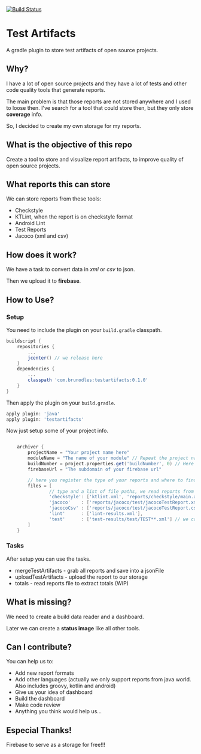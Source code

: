 [![Build Status](https://travis-ci.org/brunodles/TestArtifacts.svg?branch=master)](https://travis-ci.org/brunodles/TestArtifacts)

# Test Artifacts
A gradle plugin to store test artifacts of open source projects.


## Why?
I have a lot of open source projects and they have a lot of tests and other code quality tools that generate reports.

The main problem is that those reports are not stored anywhere and I used to loose then.
I've search for a tool that could store then, but they only store **coverage** info.

So, I decided to create my own storage for my reports.

## What is the objective of this repo
Create a tool to store and visualize report artifacts, to improve quality of open source projects.

## What reports this can store
We can store reports from these tools:
* Checkstyle
* KTLint, when the report is on checkstyle format
* Android Lint
* Test Reports
* Jacoco (xml and csv)

## How does it work?
We have a task to convert data in *xml* or *csv* to json.

Then we upload it to **firebase**.

## How to Use?
### Setup
You need to include the plugin on your `build.gradle` classpath.
```gradle
buildscript {
    repositories {
        ...
        jcenter() // we release here
    }
    dependencies {
        ...
        classpath 'com.brunodles:testartifacts:0.1.0'
    }
}
```

Then apply the plugin on your `build.gradle`.
```gradle
apply plugin: 'java'
apply plugin: 'testartifacts'
```

Now just setup some of your project info.
```gradle

    archiver {
        projectName = "Your project name here"
        moduleName = "The name of your module" // Repeat the project name if no module
        buildNumber = project.properties.get('buildNumber', 0) // Here you can read a System environment, depends on how you want to pass this parameter to gradle
        firebaseUrl = "The subdomain of your firebase url"

        // here you register the type of your reports and where to find then
        files = [
                // type and a list of file paths, we read reports from `buildDir`
                'checkstyle': ['ktlint.xml', 'reports/checkstyle/main.xml'],
                'jacoco'    : ['reports/jacoco/test/jacocoTestReport.xml'],
                'jacocoCsv' : ['reports/jacoco/test/jacocoTestReport.csv'],
                'lint'      : ['lint-results.xml'],
                'test'      : ['test-results/test/TEST**.xml'] // we can use wildcards
        ]
    }
```

### Tasks
After setup you can use the tasks.
* mergeTestArtifacts - grab all reports and save into a jsonFile
* uploadTestArtifacts - upload the report to our storage
* totals - read reports file to extract totals (WIP)

## What is missing?
We need to create a build data reader and a dashboard.

Later we can create a **status image** like all other tools.

## Can I contribute?
You can help us to:
* Add new report formats
* Add other languages (actually we only support reports from java world. Also includes groovy, kotlin and android)
* Give us your idea of dashboard
* Build the dashboard
* Make code review
* Anything you think would help us...

## Especial Thanks!
Firebase to serve as a storage for free!!!